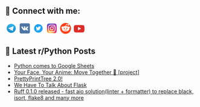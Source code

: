 ## 🔎 Connect with me:
[<img src="https://github.com/bullbesh/bullbesh/blob/main/images/Telegram.png" width="32" height="32" />](https://t.me/bullbesh)
[<img src="https://github.com/bullbesh/bullbesh/blob/main/images/VK.png" width="32" height="32" />](https://vk.com/bullbesh)
[<img src="https://github.com/bullbesh/bullbesh/blob/main/images/Twitter.png" width="32" height="32" />](https://twitter.com/bullbesh1)
[<img src="https://github.com/bullbesh/bullbesh/blob/main/images/Instagram.png" width="32" height="32" />](https://www.instagram.com/bullbesh)
[<img src="https://github.com/bullbesh/bullbesh/blob/main/images/Reddit.png" width="32" height="32" />](https://www.reddit.com/user/bullbesh)
[<img src="https://github.com/bullbesh/bullbesh/blob/main/images/YouTube.png" width="32" height="32" />](https://www.youtube.com/channel/UCtfjRs6uzgq5mfm8S06WTcg)

## 📕 Latest r/Python Posts
<!-- BLOG-POST-LIST:START -->
- [Python comes to Google Sheets](https://www.reddit.com/r/Python/comments/17brprq/python_comes_to_google_sheets/)
- [Your Face, Your Anime: Move Together 💫 [project]](https://www.reddit.com/r/Python/comments/17bpjmw/your_face_your_anime_move_together_project/)
- [PrettyPrintTree 2.0!](https://www.reddit.com/r/Python/comments/17bo5ro/prettyprinttree_20/)
- [We Have To Talk About Flask](https://www.reddit.com/r/Python/comments/17bnmxp/we_have_to_talk_about_flask/)
- [Ruff 0.1.0 released - fast aio solution&lpar;linter + formatter&rpar; to replace black, isort, flake8 and many more](https://www.reddit.com/r/Python/comments/17bmtnj/ruff_010_released_fast_aio_solutionlinter/)
<!-- BLOG-POST-LIST:END -->
